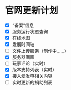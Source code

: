 # 官网更新计划

* [x] “备案”信息
* [x] 服务运行状态查询
* [x] 在线地图
* [x] 发展时间轴
* [ ] 文件上传服务（制作中……）
* [x] 服务器画廊
* [ ] 玩家评论（实时）
* [x] 版本支持列表（实时）
* [x] 接入爱发电相关内容
* [ ] 实时更新的捐助列表
